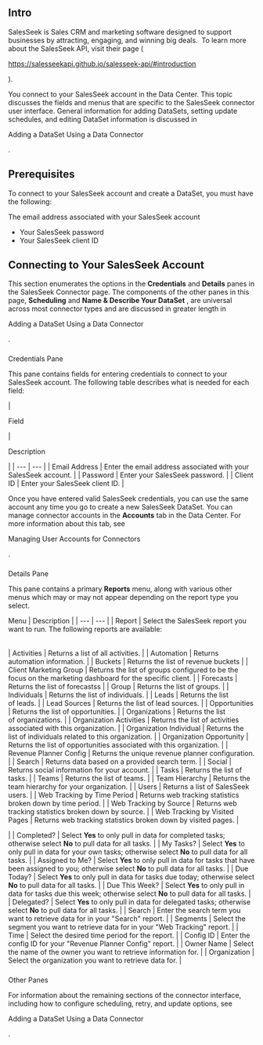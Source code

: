 

Intro
-------

SalesSeek is Sales CRM and marketing software designed to support businesses by attracting, engaging, and winning big deals.  To learn more about the SalesSeek API, visit their page (

https://salesseekapi.github.io/salesseek-api/#introduction

).


 You connect to your SalesSeek account in the Data Center. This topic discusses the fields and menus that are specific to the SalesSeek connector user interface. General information for adding DataSets, setting update schedules, and editing DataSet information is discussed in

Adding a DataSet Using a Data Connector

.


 Prerequisites
---------------

To connect to your SalesSeek account and create a DataSet, you must have the following:

 The email address associated with your SalesSeek account
* Your SalesSeek password
* Your SalesSeek client ID

Connecting to Your SalesSeek Account
--------------------------------------


 This section enumerates the options in the
 **Credentials**
 and
 **Details**
 panes in the SalesSeek Connector page. The components of the other panes in this page,
 **Scheduling**
 and
 **Name & Describe Your DataSet**
 , are universal across most connector types and are discussed in greater length in

Adding a DataSet Using a Data Connector

.


###

Credentials Pane


 This pane contains fields for entering credentials to connect to your SalesSeek account. The following table describes what is needed for each field:


|

Field

|

Description

|
| --- | --- |
|
 Email Address
  |
 Enter the email address associated with your SalesSeek account.
  |
|
 Password
  |
 Enter your SalesSeek password.
  |
|
 Client ID
  |
 Enter your SalesSeek client ID.
  |


 Once you have entered valid SalesSeek credentials, you can use the same account any time you go to create a new SalesSeek DataSet. You can manage connector accounts in the
 **Accounts**
 tab in the Data Center. For more information about this tab, see

Managing User Accounts for Connectors

.


###
 Details Pane

This pane contains a primary
 **Reports**
 menu, along with various other menus which may or may not appear depending on the report type you select.


 Menu
  |
 Description
  |
| --- | --- |
|
 Report
  |
 Select the SalesSeek report you want to run. The following reports are available:


|  |  |
| --- | --- |
|
 Activities
  |
 Returns a list of all activities.
  |
|
 Automation
  |
 Returns automation information.
  |
|
 Buckets
  |
 Returns the list of revenue buckets
  |
|
 Client Marketing Group
  |
 Returns the list of groups configured to be the focus on the marketing dashboard for the specific client.
  |
|
 Forecasts
  |
 Returns the list of forecastss
  |
|
 Group
  |
 Returns the list of groups.
  |
|
 Individuals
  |
 Returns the list of individuals.
  |
|
 Leads
  |
 Returns the list of leads.
  |
|
 Lead Sources
  |
 Returns the list of lead sources.
  |
|
 Opportunities
  |
 Returns the list of opportunities.
  |
|
 Organizations
  |
 Returns the list of organizations.
  |
|
 Organization Activities
  |
 Returns the list of activities associated with this organization.
  |
|
 Organization Individual
  |
 Returns the list of individuals related to this organization.
  |
|
 Organization Opportunity
  |
 Returns the list of opportunities associated with this organization.
  |
|
 Revenue Planner Config
  |
 Returns the unique revenue planner configuration.
  |
|
 Search
  |
 Returns data based on a provided search term.
  |
|
 Social
  |
 Returns social information for your account.
  |
|
 Tasks
  |
 Returns the list of tasks.
  |
|
 Teams
  |
 Returns the list of teams.
  |
|
 Team Hierarchy
  |
 Returns the team hierarchy for your organization.
  |
|
 Users
  |
 Returns a list of SalesSeek users.
  |
|
 Web Tracking by Time Period
  |
 Returns web tracking statistics broken down by time period.
  |
|
 Web Tracking by Source
  |
 Returns web tracking statistics broken down by source.
  |
|
 Web Tracking by Visited Pages
  |
 Returns web tracking statistics broken down by visited pages.
  |

|
|
 Completed?
  |
 Select
 **Yes**
 to only pull in data for completed tasks; otherwise select
 **No**
 to pull data for all tasks.
  |
|
 My Tasks?
  |
 Select
 **Yes**
 to only pull in data for your own tasks; otherwise select
 **No**
 to pull data for all tasks.
  |
|
 Assigned to Me?
  |
 Select
 **Yes**
 to only pull in data for tasks that have been assigned to you; otherwise select
 **No**
 to pull data for all tasks.
  |
|
 Due Today?
  |
 Select
 **Yes**
 to only pull in data for tasks due today; otherwise select
 **No**
 to pull data for all tasks.
  |
|
 Due This Week?
  |
 Select
 **Yes**
 to only pull in data for tasks due this week; otherwise select
 **No**
 to pull data for all tasks.
  |
|
 Delegated?
  |
 Select
 **Yes**
 to only pull in data for delegated tasks; otherwise select
 **No**
 to pull data for all tasks.
  |
|
 Search
  |
 Enter the search term you want to retrieve data for in your "Search" report.
  |
|
 Segments
  |
 Select the segment you want to retrieve data for in your "Web Tracking" report.
  |
|
 Time
  |
 Select the desired time period for the report.
  |
|
 Config ID
  |
 Enter the config ID for your "Revenue Planner Config" report.
  |
|
 Owner Name
  |
 Select the name of the owner you want to retrieve information for.
  |
|
 Organization
  |
 Select the organization you want to retrieve data for.
  |


###
 Other Panes

For information about the remaining sections of the connector interface, including how to configure scheduling, retry, and update options, see

Adding a DataSet Using a Data Connector

.

